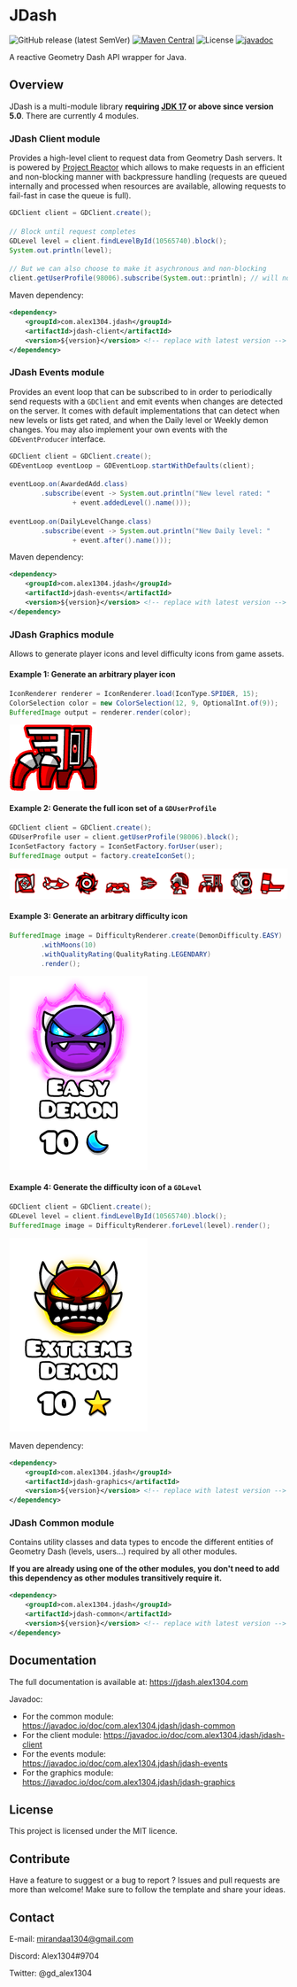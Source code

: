# JDash

![GitHub release (latest SemVer)](https://img.shields.io/github/v/release/Alex1304/jdash?sort=semver)
[![Maven Central](https://img.shields.io/maven-central/v/com.alex1304.jdash/jdash.svg?label=Maven%20Central)](https://central.sonatype.com/namespace/com.alex1304.jdash)
![License](https://img.shields.io/github/license/Alex1304/jdash)
[![javadoc](https://javadoc.io/badge2/com.alex1304.jdash/jdash-client/javadoc.svg)](https://javadoc.io/doc/com.alex1304.jdash/jdash-client)

A reactive Geometry Dash API wrapper for Java.

## Overview

JDash is a multi-module library **requiring [JDK 17](https://adoptopenjdk.net/?variant=openjdk11&jvmVariant=hotspot) or above since version 5.0**. There are currently 4 modules.

### JDash Client module

Provides a high-level client to request data from Geometry Dash servers. It is powered by [Project Reactor](https://projectreactor.io) which allows to make requests in an efficient and non-blocking manner with backpressure handling (requests are queued internally and processed when resources are available, allowing requests to fail-fast in case the queue is full).

```java
GDClient client = GDClient.create();

// Block until request completes
GDLevel level = client.findLevelById(10565740).block();
System.out.println(level);

// But we can also choose to make it asychronous and non-blocking
client.getUserProfile(98006).subscribe(System.out::println); // will not block
```

Maven dependency:

```xml
<dependency>
    <groupId>com.alex1304.jdash</groupId>
    <artifactId>jdash-client</artifactId>
    <version>${version}</version> <!-- replace with latest version -->
</dependency>
```

### JDash Events module

Provides an event loop that can be subscribed to in order to periodically send requests with a `GDClient` and emit events when changes are detected on the server. It comes with default implementations that can detect when new levels or lists get rated, and when the Daily level or Weekly demon changes. You may also implement your own events with the `GDEventProducer` interface.

```java
GDClient client = GDClient.create();
GDEventLoop eventLoop = GDEventLoop.startWithDefaults(client);

eventLoop.on(AwardedAdd.class)
        .subscribe(event -> System.out.println("New level rated: "
                + event.addedLevel().name()));

eventLoop.on(DailyLevelChange.class)
        .subscribe(event -> System.out.println("New Daily level: "
                + event.after().name()));
```

Maven dependency:

```xml
<dependency>
    <groupId>com.alex1304.jdash</groupId>
    <artifactId>jdash-events</artifactId>
    <version>${version}</version> <!-- replace with latest version -->
</dependency>
```

### JDash Graphics module

Allows to generate player icons and level difficulty icons from game assets.

#### Example 1: Generate an arbitrary player icon

```java
IconRenderer renderer = IconRenderer.load(IconType.SPIDER, 15);
ColorSelection color = new ColorSelection(12, 9, OptionalInt.of(9));
BufferedImage output = renderer.render(color);
```

![icon](graphics/src/test/resources/tests/spider-15.png)

#### Example 2: Generate the full icon set of a `GDUserProfile`

```java
GDClient client = GDClient.create();
GDUserProfile user = client.getUserProfile(98006).block();
IconSetFactory factory = IconSetFactory.forUser(user);
BufferedImage output = factory.createIconSet();
```

![icon](graphics/src/test/resources/tests/iconSet.png)

#### Example 3: Generate an arbitrary difficulty icon

```java
BufferedImage image = DifficultyRenderer.create(DemonDifficulty.EASY)
        .withMoons(10)
        .withQualityRating(QualityRating.LEGENDARY)
        .render();
```

![icon](graphics/src/test/resources/tests/demon-easy-10-stars-legendary.png)

#### Example 4: Generate the difficulty icon of a `GDLevel`

```java
GDClient client = GDClient.create();
GDLevel level = client.findLevelById(10565740).block();
BufferedImage image = DifficultyRenderer.forLevel(level).render();
```
![icon](graphics/src/test/resources/tests/level.png)


Maven dependency:

```xml
<dependency>
    <groupId>com.alex1304.jdash</groupId>
    <artifactId>jdash-graphics</artifactId>
    <version>${version}</version> <!-- replace with latest version -->
</dependency>
```

### JDash Common module

Contains utility classes and data types to encode the different entities of Geometry Dash (levels, users...) required by all other modules.

**If you are already using one of the other modules, you don't need to add this dependency as other modules transitively require it.**

```xml
<dependency>
    <groupId>com.alex1304.jdash</groupId>
    <artifactId>jdash-common</artifactId>
    <version>${version}</version> <!-- replace with latest version -->
</dependency>
```

## Documentation

The full documentation is available at: https://jdash.alex1304.com

Javadoc:
* For the common module: https://javadoc.io/doc/com.alex1304.jdash/jdash-common
* For the client module: https://javadoc.io/doc/com.alex1304.jdash/jdash-client
* For the events module: https://javadoc.io/doc/com.alex1304.jdash/jdash-events
* For the graphics module: https://javadoc.io/doc/com.alex1304.jdash/jdash-graphics

## License

This project is licensed under the MIT licence.

## Contribute

Have a feature to suggest or a bug to report ? Issues and pull requests are more than welcome! Make sure to follow the template and share your ideas.

## Contact

E-mail: mirandaa1304@gmail.com

Discord: Alex1304#9704

Twitter: @gd_alex1304
